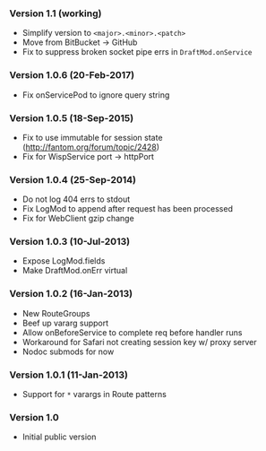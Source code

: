 ### Version 1.1 (working)
- Simplify version to `<major>.<minor>.<patch>`
- Move from BitBucket -> GitHub
- Fix to suppress broken socket pipe errs in `DraftMod.onService`

### Version 1.0.6 (20-Feb-2017)
- Fix onServicePod to ignore query string

### Version 1.0.5 (18-Sep-2015)
- Fix to use immutable for session state (http://fantom.org/forum/topic/2428)
- Fix for WispService port -> httpPort

### Version 1.0.4 (25-Sep-2014)
- Do not log 404 errs to stdout
- Fix LogMod to append after request has been processed
- Fix for WebClient gzip change

### Version 1.0.3 (10-Jul-2013)
- Expose LogMod.fields
- Make DraftMod.onErr virtual

### Version 1.0.2 (16-Jan-2013)
- New RouteGroups
- Beef up vararg support
- Allow onBeforeService to complete req before handler runs
- Workaround for Safari not creating session key w/ proxy server
- Nodoc submods for now

### Version 1.0.1 (11-Jan-2013)
- Support for `*` varargs in Route patterns

### Version 1.0
- Initial public version